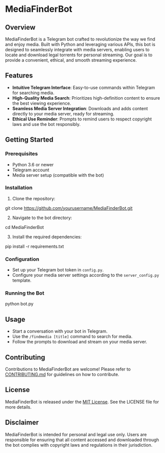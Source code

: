 # MediaFinderBot

## Overview
MediaFinderBot is a Telegram bot crafted to revolutionize the way we find and enjoy media. Built with Python and leveraging various APIs, this bot is designed to seamlessly integrate with media servers, enabling users to locate and download legal torrents for personal streaming. Our goal is to provide a convenient, ethical, and smooth streaming experience.

## Features
- **Intuitive Telegram Interface**: Easy-to-use commands within Telegram for searching media.
- **High-Quality Media Search**: Prioritizes high-definition content to ensure the best viewing experience.
- **Seamless Media Server Integration**: Downloads and adds content directly to your media server, ready for streaming.
- **Ethical Use Reminder**: Prompts to remind users to respect copyright laws and use the bot responsibly.

## Getting Started

### Prerequisites
- Python 3.6 or newer
- Telegram account
- Media server setup (compatible with the bot)

### Installation
1. Clone the repository:

git clone https://github.com/yourusername/MediaFinderBot.git

2. Navigate to the bot directory:

cd MediaFinderBot

3. Install the required dependencies:

pip install -r requirements.txt

### Configuration
- Set up your Telegram bot token in `config.py`.
- Configure your media server settings according to the `server_config.py` template.

### Running the Bot

python bot.py

## Usage
- Start a conversation with your bot in Telegram.
- Use the `/findmedia [title]` command to search for media.
- Follow the prompts to download and stream on your media server.

## Contributing
Contributions to MediaFinderBot are welcome! Please refer to [CONTRIBUTING.md](CONTRIBUTING.md) for guidelines on how to contribute.

## License
MediaFinderBot is released under the [MIT License](LICENSE). See the LICENSE file for more details.

## Disclaimer
MediaFinderBot is intended for personal and legal use only. Users are responsible for ensuring that all content accessed and downloaded through the bot complies with copyright laws and regulations in their jurisdiction.